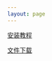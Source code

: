 ```yaml
---
layout: page
---
```


<div class="home-page-content">

  <a href="/s/bili">安装教程</a>

  <a href="/s/file">文件下载</a>

</div>